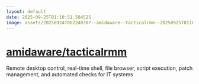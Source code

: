 ```yaml
---
layout: default
date: 2025-09-25T01:10:51.504525
image: assets/20250924T062248307--amidaware--tacticalrmm--20250925T011032356--cropped.png
---
```


# [amidaware/tacticalrmm](https://github.com/amidaware/tacticalrmm)

Remote desktop control, real-time shell, file browser, script execution, patch management, and automated checks for IT systems
